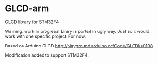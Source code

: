 GLCD-arm
========

GLCD library for STM32F4

Warning: work in progress!
Lirary is ported in ugly way. Just so it would work with one specific project. For now.

Based on Arduino GLCD http://playground.arduino.cc/Code/GLCDks0108

Modification added to support STM32F4.